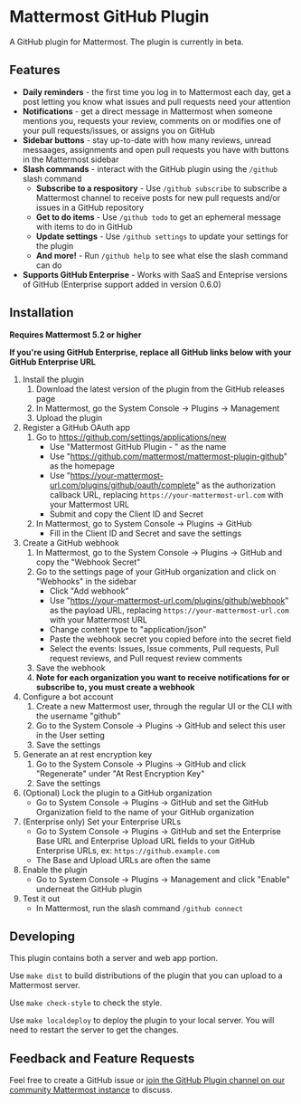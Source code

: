 # Mattermost GitHub Plugin

A GitHub plugin for Mattermost. The plugin is currently in beta.

## Features

* __Daily reminders__ - the first time you log in to Mattermost each day, get a post letting you know what issues and pull requests need your attention
* __Notifications__ - get a direct message in Mattermost when someone mentions you, requests your review, comments on or modifies one of your pull requests/issues, or assigns you on GitHub
* __Sidebar buttons__ - stay up-to-date with how many reviews, unread messaages, assignments and open pull requests you have with buttons in the Mattermost sidebar
* __Slash commands__ - interact with the GitHub plugin using the `/github` slash command
    * __Subscribe to a respository__ - Use `/github subscribe` to subscribe a Mattermost channel to receive posts for new pull requests and/or issues in a GitHub repository
    * __Get to do items__ - Use `/github todo` to get an ephemeral message with items to do in GitHub
    * __Update settings__ - Use `/github settings` to update your settings for the plugin
    * __And more!__ - Run `/github help` to see what else the slash command can do
* __Supports GitHub Enterprise__ - Works with SaaS and Enteprise versions of GitHub (Enterprise support added in version 0.6.0)

## Installation

__Requires Mattermost 5.2 or higher__

__If you're using GitHub Enterprise, replace all GitHub links below with your GitHub Enterprise URL__

1. Install the plugin
    1. Download the latest version of the plugin from the GitHub releases page
    2. In Mattermost, go the System Console -> Plugins -> Management
    3. Upload the plugin
2. Register a GitHub OAuth app
    1. Go to https://github.com/settings/applications/new
        * Use "Mattermost GitHub Plugin - <your company name>" as the name
        * Use "https://github.com/mattermost/mattermost-plugin-github" as the homepage
        * Use "https://your-mattermost-url.com/plugins/github/oauth/complete" as the authorization callback URL, replacing `https://your-mattermost-url.com` with your Mattermost URL
        * Submit and copy the Client ID and Secret
    2. In Mattermost, go to System Console -> Plugins -> GitHub
        * Fill in the Client ID and Secret and save the settings
3. Create a GitHub webhook
    1. In Mattermost, go to the System Console -> Plugins -> GitHub and copy the "Webhook Secret"
    2. Go to the settings page of your GitHub organization and click on "Webhooks" in the sidebar
        * Click "Add webhook"
        * Use "https://your-mattermost-url.com/plugins/github/webhook" as the payload URL, replacing `https://your-mattermost-url.com` with your Mattermost URL
        * Change content type to "application/json"
        * Paste the webhook secret you copied before into the secret field
        * Select the events: Issues, Issue comments, Pull requests, Pull request reviews, and Pull request review comments
    3. Save the webhook
    4. __Note for each organization you want to receive notifications for or subscribe to, you must create a webhook__
4. Configure a bot account
    1. Create a new Mattermost user, through the regular UI or the CLI with the username "github"
    2. Go to the System Console -> Plugins -> GitHub and select this user in the User setting
    3. Save the settings
4. Generate an at rest encryption key
    1. Go to the System Console -> Plugins -> GitHub and click "Regenerate" under "At Rest Encryption Key"
    2. Save the settings
4. (Optional) Lock the plugin to a GitHub organization
    * Go to System Console -> Plugins -> GitHub and set the GitHub Organization field to the name of your GitHub organization
4. (Enterprise only) Set your Enterprise URLs
    * Go to System Console -> Plugins -> GitHub and set the Enterprise Base URL and Enterprise Upload URL fields to your GitHub Enterprise URLs, ex: `https://github.example.com`
    * The Base and Upload URLs are often the same
5. Enable the plugin
    * Go to System Console -> Plugins -> Management and click "Enable" underneat the GitHub plugin
6. Test it out
    * In Mattermost, run the slash command `/github connect`

## Developing 

This plugin contains both a server and web app portion.

Use `make dist` to build distributions of the plugin that you can upload to a Mattermost server.

Use `make check-style` to check the style.

Use `make localdeploy` to deploy the plugin to your local server. You will need to restart the server to get the changes.

## Feedback and Feature Requests

Feel free to create a GitHub issue or [join the GitHub Plugin channel on our community Mattermost instance](https://pre-release.mattermost.com/core/channels/github-plugin) to discuss.
